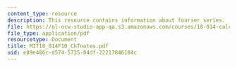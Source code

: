 ```yaml
---
content_type: resource
description: This resource contains information about fourier series.
file: https://ol-ocw-studio-app-qa.s3.amazonaws.com/courses/18-014-calculus-with-theory-fall-2010/e89e486cd574573504df22217846184c_MIT18_014F10_ChTnotes.pdf
file_type: application/pdf
resourcetype: Document
title: MIT18_014F10_ChTnotes.pdf
uid: e89e486c-d574-5735-04df-22217846184c
---
```

